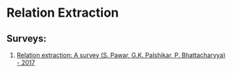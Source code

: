 # Relation Extraction

## Surveys:

1. [Relation extraction: A survey (S. Pawar, G.K. Palshikar, P. Bhattacharyya) - 2017](https://arxiv.org/abs/1712.05191)
